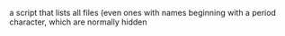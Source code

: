 a script that lists all files (even ones with names beginning with a period character, which are normally hidden
